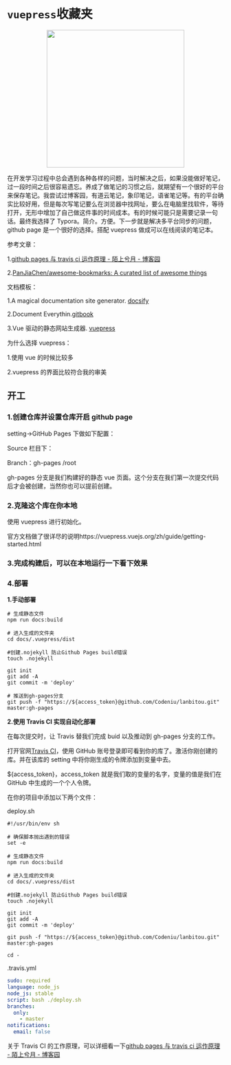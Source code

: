 # `vuepress`收藏夹

<p align="center">
    <a href="https://codeniu.github.io/lanbitou/"><img src="https://gitee.com/youngniu/pic-bed/raw/master/img/lanbitou.png" width="320px" height="320px"></img></a>
</p>

在开发学习过程中总会遇到各种各样的问题，当时解决之后，如果没能做好笔记，过一段时间之后很容易遗忘。养成了做笔记的习惯之后，就期望有一个很好的平台来保存笔记。我尝试过博客园，有道云笔记，象印笔记，语雀笔记等。有的平台确实比较好用，但是每次写笔记要么在浏览器中找网址，要么在电脑里找软件，等待打开，无形中增加了自己做这件事的时间成本。有的时候可能只是需要记录一句话。最终我选择了 Typora。简介。方便。下一步就是解决多平台同步的问题，github page 是一个很好的选择。搭配 vuepress 做成可以在线阅读的笔记本。

参考文章：

1.[github pages 与 travis ci 运作原理 - 陌上兮月 - 博客园](https://www.cnblogs.com/zhangnan35/p/10830010.html)

2.[PanJiaChen/awesome-bookmarks: A curated list of awesome things](https://github.com/PanJiaChen/awesome-bookmarks)

文档模板：

1.A magical documentation site generator. [docsify](https://docsify.js.org/#/)

2.Document Everythin.[gitbook](https://www.gitbook.com/)

3.Vue 驱动的静态网站生成器. [vuepress](https://vuepress.vuejs.org/zh/)

为什么选择 vuepress：

1.使用 vue 的时候比较多

2.vuepress 的界面比较符合我的审美

## 开工

### 1.创建仓库并设置仓库开启 github page

setting->GitHub Pages 下做如下配置：

Source 栏目下：

Branch：gh-pages /root

gh-pages 分支是我们构建好的静态 vue 页面。这个分支在我们第一次提交代码后才会被创建，当然你也可以提前创建。

### 2.克隆这个库在你本地

使用 vuepress 进行初始化。

官方文档做了很详尽的说明https://vuepress.vuejs.org/zh/guide/getting-started.html

### 3.完成构建后，可以在本地运行一下看下效果

### 4.部署

**1.手动部署**

```
# 生成静态文件
npm run docs:build

# 进入生成的文件夹
cd docs/.vuepress/dist

#创建.nojekyll 防止Github Pages build错误
touch .nojekyll

git init
git add -A
git commit -m 'deploy'

# 推送到gh-pages分支
git push -f "https://${access_token}@github.com/Codeniu/lanbitou.git" master:gh-pages

```

**2.使用 Travis CI 实现自动化部署**

在每次提交时，让 Travis 替我们完成 buid 以及推动到 gh-pages 分支的工作。

打开官网[Travis CI](https://travis-ci.org/)，使用 GitHub 账号登录即可看到你的库了。激活你刚创建的库。并在该库的 setting 中将你刚生成的令牌添加到变量中去。

\${access_token}，access_token 就是我们取的变量的名字，变量的值是我们在 GitHub 中生成的一个个人令牌。

在你的项目中添加以下两个文件：

deploy.sh

```shell
#!/usr/bin/env sh

# 确保脚本抛出遇到的错误
set -e

# 生成静态文件
npm run docs:build

# 进入生成的文件夹
cd docs/.vuepress/dist

#创建.nojekyll 防止Github Pages build错误
touch .nojekyll

git init
git add -A
git commit -m 'deploy'

git push -f "https://${access_token}@github.com/Codeniu/lanbitou.git" master:gh-pages

cd -

```

.travis.yml

```yml
sudo: required
language: node_js
node_js: stable
script: bash ./deploy.sh
branches:
  only:
    - master
notifications:
  email: false
```

关于 Travis CI 的工作原理，可以详细看一下[github pages 与 travis ci 运作原理 - 陌上兮月 - 博客园](https://www.cnblogs.com/zhangnan35/p/10830010.html)
